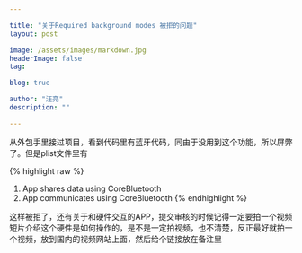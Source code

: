 ```yaml
---

title: "关于Required background modes 被拒的问题"
layout: post

image: /assets/images/markdown.jpg
headerImage: false
tag:

blog: true

author: "汪亮"
description: ""

---
```


从外包手里接过项目，看到代码里有蓝牙代码，同由于没用到这个功能，所以屏弊了。但是plist文件里有

{% highlight raw %}
1. App shares data using CoreBluetooth
2. App communicates using CoreBluetooth
{% endhighlight %}

这样被拒了，还有关于和硬件交互的APP，提交审核的时候记得一定要拍一个视频短片介绍这个硬件是如何操作的，是不是一定拍视频，也不清楚，反正最好就拍一个视频，放到国内的视频网站上面，然后给个链接放在备注里
